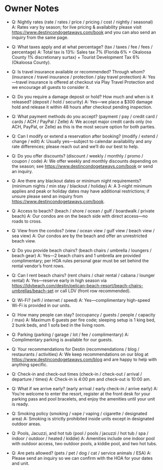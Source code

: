 # Owner Notes

- Q: Nightly rates (rate / rates / price / pricing / cost / nightly / seasonal)
  A: Rates vary by season; for live pricing & availability please visit https://www.destincondogetaways.com/book and you can also send an inquiry from the same page.

- Q: What taxes apply and at what percentage? (tax / taxes / fee / fees / percentage)
  A: Total tax is 13%: Sales tax 7% (Florida 6% + Okaloosa County 1% discretionary surtax) + Tourist Development Tax 6% (Okaloosa County).

- Q: Is travel insurance available or recommended? Through whom? (insurance / travel insurance / protection / play travel protection)
  A: Yes—travel insurance is offered at checkout via Play Travel Protection and we encourage all guests to consider it.

- Q: Do you require a damage deposit or hold? How much and when is it released? (deposit / hold / security)
  A: Yes—we place a $300 damage hold and release it within 48 hours after checkout pending inspection.

- Q: What payment methods do you accept? (payment / pay / credit card / cards / ACH / PayPal / Zelle)
  A: We accept major credit cards only (no ACH, PayPal, or Zelle) as this is the most secure option for both parties.

- Q: Can I modify or extend a reservation after booking? (modify / extend / change / edit)
  A: Usually yes—subject to calendar availability and any rate differences; please reach out and we’ll do our best to help.

- Q: Do you offer discounts? (discount / weekly / monthly / promo / coupon / code)
  A: We offer weekly and monthly discounts depending on the season; see https://www.destincondogetaways.com/book or send an inquiry.

- Q: Are there any blackout dates or minimum night requirements? (minimum nights / min stay / blackout / holiday)
  A: A 3-night minimum applies and peak or holiday dates may have additional restrictions; if unsure please send an inquiry from https://www.destincondogetaways.com/book.

- Q: Access to beach? (beach / shore / ocean / gulf / boardwalk / private beach)
  A: Our condos are on the beach side with direct access—no roads to cross.

- Q: View from the condos? (view / ocean view / gulf view / beach view / sea view)
  A: Our condos are by the beach and offer an unrestricted beach view.

- Q: Do you provide beach chairs? (beach chairs / umbrella / loungers / beach gear)
  A: Yes—2 beach chairs and 1 umbrella are provided complimentary; per HOA rules personal gear must be set behind the rental vendor’s front rows.

- Q: Can I rent beach chairs? (rent chairs / chair rental / cabana / lounger rental)
  A: Yes—reserve early in high season via https://ldvbeach.com/destin/pelican-beach-resort/beach-chairs-umbrellas/beach-set or call LDV (front row recommended).

- Q: Wi-Fi? (wifi / internet / speed)
  A: Yes—complimentary high-speed Wi-Fi is provided in our units.

- Q: How many people can stay? (occupancy / guests / people / capacity / max)
  A: Maximum 6 guests per fire code; sleeping setup is 1 king bed, 2 bunk beds, and 1 sofa bed in the living room.

- Q: Parking (parking / garage / lot / fee / complimentary)
  A: Complimentary parking is available for our guests.

- Q: Your recommendations for Destin (recommendations / blog / restaurants / activities)
  A: We keep recommendations on our blog at https://www.destincondogetaways.com/blog and are happy to help with anything specific.

- Q: Check-in and check-out times (check-in / check-out / arrival / departure / times)
  A: Check-in is 4:00 pm and check-out is 10:00 am.

- Q: What if we arrive early? (early arrival / early check-in / arrive early)
  A: You’re welcome to enter the resort, register at the front desk for your parking pass and pool bracelets, and enjoy the amenities until your unit is ready.

- Q: Smoking policy (smoking / vape / vaping / cigarette / designated area)
  A: Smoking is strictly prohibited inside units except in designated outdoor areas.

- Q: Pools, Jacuzzi, and hot tub (pool / pools / jacuzzi / hot tub / spa / indoor / outdoor / heated / kiddie)
  A: Amenities include one indoor pool with outdoor access, two outdoor pools, a kiddie pool, and two hot tubs.

- Q: Are pets allowed? (pets / pet / dog / cat / service animals / ESA)
  A: Please send an inquiry so we can confirm with the HOA for your dates and unit.
